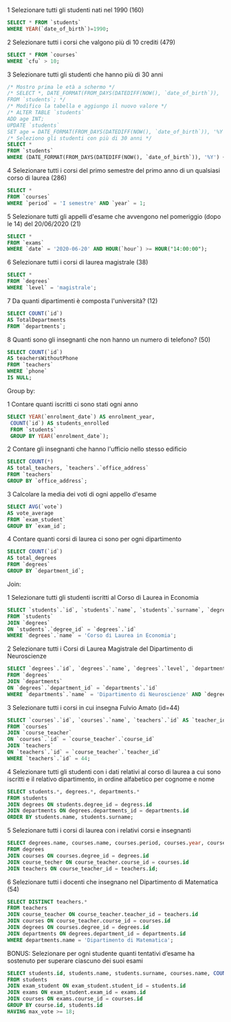 1 Selezionare tutti gli studenti nati nel 1990 (160)
```sql
SELECT * FROM `students` 
WHERE YEAR(`date_of_birth`)=1990;
```
2 Selezionare tutti i corsi che valgono più di 10 crediti (479)
```sql
SELECT * FROM `courses` 
WHERE `cfu` > 10;
```

3 Selezionare tutti gli studenti che hanno più di 30 anni
```sql
/* Mostro prima le età a schermo */
/* SELECT *, DATE_FORMAT(FROM_DAYS(DATEDIFF(NOW(), `date_of_birth`)), '%Y') + 0 AS age
FROM `students`; */
/* Modifico la tabella e aggiungo il nuovo valore */
/* ALTER TABLE `students`
ADD age INT;
UPDATE `students`
SET age = DATE_FORMAT(FROM_DAYS(DATEDIFF(NOW(), `date_of_birth`)), '%Y') + 0; */
/* Seleziono gli studenti con più di 30 anni */
SELECT *
FROM `students`
WHERE (DATE_FORMAT(FROM_DAYS(DATEDIFF(NOW(), `date_of_birth`)), '%Y') + 0) > 30;
```

4 Selezionare tutti i corsi del primo semestre del primo anno di un qualsiasi corso di laurea (286)
```sql
SELECT *
FROM `courses`
WHERE `period` = 'I semestre' AND `year` = 1;
```

5 Selezionare tutti gli appelli d'esame che avvengono nel pomeriggio (dopo le 14) del 20/06/2020 (21)
```sql
SELECT *
FROM `exams`
WHERE `date` = '2020-06-20' AND HOUR(`hour`) >= HOUR("14:00:00");
```

6 Selezionare tutti i corsi di laurea magistrale (38)
```sql
SELECT *
FROM `degrees`
WHERE `level` = 'magistrale';
```

7 Da quanti dipartimenti è composta l'università? (12)
```sql
SELECT COUNT(`id`)
AS TotalDepartments
FROM `departments`;
```

8 Quanti sono gli insegnanti che non hanno un numero di telefono? (50)
```sql
SELECT COUNT(`id`)
AS teachersWithoutPhone
FROM `teachers`
WHERE `phone`
IS NULL;
```

Group by:

1 Contare quanti iscritti ci sono stati ogni anno
```sql
SELECT YEAR(`enrolment_date`) AS enrolment_year,
 COUNT(`id`) AS students_enrolled 
 FROM `students`
 GROUP BY YEAR(`enrolment_date`);
```
2 Contare gli insegnanti che hanno l'ufficio nello stesso edificio
```sql
SELECT COUNT(*)
AS total_teachers, `teachers`.`office_address`
FROM `teachers`
GROUP BY `office_address`;
```

3 Calcolare la media dei voti di ogni appello d'esame
```sql
SELECT AVG(`vote`)
AS vote_average
FROM `exam_student`
GROUP BY `exam_id`;
```

4 Contare quanti corsi di laurea ci sono per ogni dipartimento
```sql
SELECT COUNT(`id`)
AS total_degrees
FROM `degrees`
GROUP BY `department_id`;
```

Join:

1 Selezionare tutti gli studenti iscritti al Corso di Laurea in Economia
```sql
SELECT `students`.`id`, `students`.`name`, `students`.`surname`, `degrees`.`name` AS corso_di_laurea
FROM `students`
JOIN `degrees`
ON `students`.`degree_id` = `degrees`.`id`
WHERE `degrees`.`name` = 'Corso di Laurea in Economia';
```

2 Selezionare tutti i Corsi di Laurea Magistrale del Dipartimento di Neuroscienze
```sql
SELECT `degrees`.`id`, `degrees`.`name`, `degrees`.`level`, `departments`.`id` AS `department_id`, `departments`.`name`
FROM `degrees`
JOIN `departments`
ON `degrees`.`department_id` = `departments`.`id`
WHERE `departments`.`name` = 'Dipartimento di Neuroscienze' AND `degrees`.`level` = 'magistrale';
```

3 Selezionare tutti i corsi in cui insegna Fulvio Amato (id=44)
```sql
SELECT `courses`.`id`, `courses`.`name`, `teachers`.`id` AS `teacher_id`, `teachers`.`name` AS `teacher_name`, `teachers`.`surname`
FROM `courses`
JOIN `course_teacher`
ON `courses`.`id` = `course_teacher`.`course_id`
JOIN `teachers`
ON `teachers`.`id` = `course_teacher`.`teacher_id`
WHERE `teachers`.`id` = 44;
```

4 Selezionare tutti gli studenti con i dati relativi al corso di laurea a cui sono iscritti e il relativo dipartimento, in ordine alfabetico per cognome e nome
```sql
SELECT students.*, degrees.*, departments.*
FROM students
JOIN degrees ON students.degree_id = degress.id
JOIN departments ON degrees.departments_id = departments.id
ORDER BY students.name, students.surname;
```

5 Selezionare tutti i corsi di laurea con i relativi corsi e insegnanti
```sql
SELECT degrees.name, courses.name, courses.period, courses.year, courses.cfu, teachers.name, teachers.surname
FROM degrees
JOIN courses ON courses.degree_id = degrees.id
JOIN course_techer ON course_teacher.course_id = courses.id
JOIN teachers ON course_teacher_id = teachers.id;
```

6 Selezionare tutti i docenti che insegnano nel Dipartimento di Matematica (54)
```sql
SELECT DISTINCT teachers.*
FROM teachers
JOIN course_teacher ON course_teacher.teacher_id = teachers.id
JOIN courses ON course_teacher.course_id = courses.id
JOIN degrees ON courses.degree_id = degrees.id
JOIN departments ON degrees.department_id = departments.id
WHERE departments.name = 'Dipartimento di Matematica';
```

BONUS: Selezionare per ogni studente quanti tentativi d’esame ha sostenuto per superare ciascuno dei suoi esami
```sql
SELECT students.id, students.name, students.surname, courses.name, COUNT(exam_student.vote) AS `attempts_number`, MAX(exam_student.vote) AS `max_vote`
FROM students
JOIN exam_student ON exam_student.student_id = students.id
JOIN exams ON exam_student.exam_id = exams.id
JOIN courses ON exams.course_id = courses.id
GROUP BY course.id, students.id
HAVING max_vote >= 18;
```